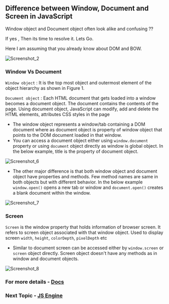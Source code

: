 ## Difference between Window, Document and Screen in JavaScript

Window object and Document object often look alike and confusing ??

If yes , Then its time to resolve it. Lets Go.

Here I am assuming that you already know about DOM and BOW.

![Screenshot_2](https://user-images.githubusercontent.com/100460788/233690248-4cb7fe7b-1a27-4fc0-a0b7-ca30783796c6.png)

### Window Vs Document

`Window object` : It is the top most object and outermost element of the object hierarchy as shown in Figure 1.

`Document object` : Each HTML document that gets loaded into a window becomes a document object. The document contains the contents of the page. Using document object, JavaScript can modify, add and delete the HTML elements, attributes CSS styles in the page

- The window object represents a window/tab containing a DOM document where as document object is property of window object that points to the DOM document loaded in that window.
- You can access a document object either using `window.document` property or using `document` object directly as window is global object. In the below example, title is the property of document object.

![Screenshot_6](https://user-images.githubusercontent.com/100460788/233692021-45ed5935-111a-4c75-956d-7da04128d9d3.png)

- The other major difference is that both window object and document object have properties and methods. Few method names are same in both objects but with different behavior. In the below example `window.open()` opens a new tab or window and `document.open()` creates a blank document within the window.

![Screenshot_7](https://user-images.githubusercontent.com/100460788/233692034-b1bb14cb-4a55-48ee-9e7e-4206e4730ebf.png)

### Screen

`Screen` is the window property that holds information of browser screen. It refers to screen object associated with that window object. Used to display screen `width`, `height`, `colorDepth`, `pixelDepth` etc

- Similar to document screen can be accessed either by `window.screen` or `screen` object directly. Screen object doesn't have any methods as in window and document objects.

![Screenshot_8](https://user-images.githubusercontent.com/100460788/233692050-5769c038-b3c1-41cd-9d36-a2c08fc450ca.png)

### For more details - [Docs](https://www.geeksforgeeks.org/differences-between-document-and-window-objects/)

### Next Topic - [JS Engine](https://github.com/piyush-agrawal6/Javascript-Interview-Questions/blob/master/a-Intro/5-Js-Engine.md)
